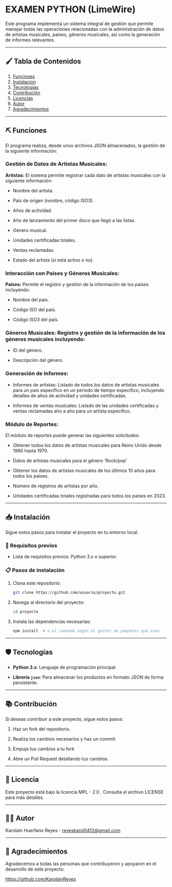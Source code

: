 # EXAMEN PYTHON (LimeWire)

Este programa implementa un sistema integral de gestión que permite manejar todas las operaciones relacionadas con la administración de datos de artistas musicales, países, géneros musicales, así como la generación de informes relevantes.

------------------------------------------------------------------------------------------------------------------------

## 🖌️ Tabla de Contenidos

1. [Funciones](#funciones)
2. [Instalacion](#instalacion)
3. [Tecnologias](#tecnologias)
4. [Contribución](#contribucion)
5. [Licencias](#licencias)
6. [Autor](#autor)
7. [Agradecimientos](#agradecimientos)

------------------------------------------------------------------------------------------------------------------------

## ⛏️ Funciones


El programa realiza, desde unos archivos JSON almacenados, la gestión de la siguiente información:

### Gestión de Datos de Artistas Musicales:

**Artistas:** El sistema permite registrar cada dato de artistas musicales con la siguiente información:

* Nombre del artista.

* País de origen (nombre, código ISO3).

* Años de actividad.

* Año de lanzamiento del primer disco que llegó a las listas.

* Género musical.

* Unidades certificadas totales.

* Ventas reclamadas.

* Estado del artista (si está activo o no).

  

### Interacción con Países y Géneros Musicales:


**Países:** Permite el registro y gestión de la información de los países incluyendo:

* Nombre del país.
  
* Código ISO del país.
  
* Código ISO3 del país.



### Géneros Musicales: Registro y gestión de la información de los géneros musicales incluyendo:


* ID del género.
  
* Descripción del género.



### Generación de Informes:


* Informes de artistas: Listado de todos los datos de artistas musicales para un país específico en un período de tiempo específico, incluyendo detalles de años de actividad y unidades certificadas.
  
* Informes de ventas musicales: Listado de las unidades certificadas y ventas reclamadas año a año para un artista específico.



### Módulo de Reportes:


El módulo de reportes puede generar las siguientes solicitudes:

* Obtener todos los datos de artistas musicales para Reino Unido desde 1960 hasta 1970.
  
* Datos de artistas musicales para el género 'Rock/pop’
  
* Obtener los datos de artistas musicales de los últimos 10 años para todos los países.
  
* Número de registros de artistas por año.
  
* Unidades certificadas totales registradas para todos los países en 2023.

------------------------------------------------------------------------------------------------------------------------

## 📥 Instalación


Sigue estos pasos para instalar el proyecto en tu entorno local.


### 🔧 Requisitos previos

- Lista de requisitos previos: Python 3.x o superior.

### 📋 Pasos de instalación

1. Clona este repositorio:
    ```bash
    git clone https://github.com/usuario/proyecto.git
    ```
2. Navega al directorio del proyecto:
    ```bash
    cd proyecto
    ```
3. Instala las dependencias necesarias:
    ```bash
    npm install  # o el comando según el gestor de paquetes que uses
    ```
    
------------------------------------------------------------------------------------------------------------------------

## 🛡️ Tecnologías

- **Python 3.x**: Lenguaje de programación principal.
  
- **Librería `json`**: Para almacenar los productos en formato JSON de forma persistente.

------------------------------------------------------------------------------------------------------------------------

## 📚 Contribución 

Si deseas contribuir a este proyecto, sigue estos pasos:

1. Haz un fork del repositorio.

2. Realiza los cambios necesarios y haz un commit

3. Empuja tus cambios a tu fork

4. Abre un Pull Request detallando tus cambios.

------------------------------------------------------------------------------------------------------------------------

## 🔗 Licencia
Este proyecto está bajo la licencia MPL - 2.0 . Consulta el archivo LICENSE para más detalles.

------------------------------------------------------------------------------------------------------------------------

## 👩‍💻 Autor

Karolain Huerfano Reyes - reyeskarol0412@gmail.com

------------------------------------------------------------------------------------------------------------------------

## 🫶 Agradecimientos

Agradecemos a todas las personas que contribuyeron y apoyaron en el desarrollo de este proyecto.


https://github.com/KarolainReyes

